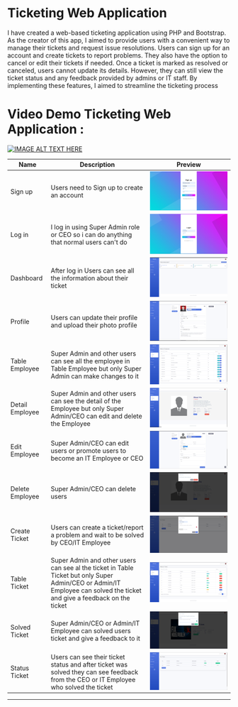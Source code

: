 # Ticketing Web Application

I have created a web-based ticketing application using PHP and Bootstrap. As the creator of this app, I aimed to provide users with a convenient way to manage their tickets and request issue resolutions. Users can sign up for an account and create tickets to report problems. They also have the option to cancel or edit their tickets if needed. Once a ticket is marked as resolved or canceled, users cannot update its details. However, they can still view the ticket status and any feedback provided by admins or IT staff. By implementing these features, I aimed to streamline the ticketing process

# Video Demo Ticketing Web Application :

[![IMAGE ALT TEXT HERE](https://img.youtube.com/vi/X61UqD_2ywQ/0.jpg)](https://www.youtube.com/watch?v=X61UqD_2ywQ) 



| Name  | Description | Preview |
| ------------- | ------------- |------------- |
| Sign up | Users need to Sign up to create an account | ![alt text](./doc/signup.png) |
| Log in | I log in using Super Admin role or CEO so i can do anything that normal users can't do | ![alt text](./doc/login.png) |
| Dashboard | After log in Users can see all the information about their ticket | ![alt text](./doc/dashboard.png) |
| Profile | Users can update their profile and upload their photo profile | ![alt text](./doc/profile.png) |
| Table Employee | Super Admin and other users can see all the employee in Table Employee but only Super Admin can make changes to it | ![alt text](./doc/view-employee.png) |
| Detail Employee | Super Admin and other users can see the detail of the Employee but only Super Admin/CEO can edit and delete the Employee | ![alt text](./doc/detail-employee.png) |
| Edit Employee | Super Admin/CEO can edit users or promote users to become an IT Employee or CEO | ![alt text](./doc/edit-user-by-ceo.png) |
| Delete Employee | Super Admin/CEO can delete users | ![alt text](./doc/delete-employee.png) |
| Create Ticket | Users can create a ticket/report a problem and wait to be solved by CEO/IT Employee | ![alt text](./doc/report-prob.png) |
| Table Ticket | Super Admin and other users can see al the ticket in Table Ticket but only Super Admin/CEO or Admin/IT Employee can solved the ticket and give a feedback on the ticket | ![alt text](./doc/all-ticket.png) |
| Solved Ticket | Super Admin/CEO or Admin/IT Employee can solved users ticket and give a feedback to it | ![alt text](./doc/feedback-ticket.png) |
| Status Ticket | Users can see their ticket status and after ticket was solved they can see feedback from the CEO or IT Employee who solved the ticket| ![alt text](./doc/my-ticket.png) |
---


